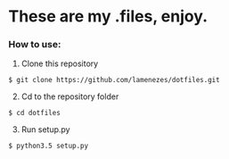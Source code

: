 # These are my .files, enjoy.

### How to use:
1. Clone this repository
```
$ git clone https://github.com/lamenezes/dotfiles.git
```
2. Cd to the repository folder
```
$ cd dotfiles
```
3. Run setup.py
```
$ python3.5 setup.py
```
